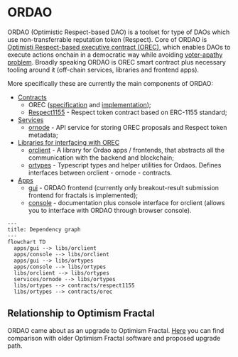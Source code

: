 # ORDAO

<!-- TODO: link -->
ORDAO (Optimistic Respect-based DAO) is a toolset for type of DAOs which use non-transferrable reputation token (Respect). Core of ORDAO is [Optimisti Respect-based executive contract (OREC)](./docs/OREC.md), which enables DAOs to execute actions onchain in a democratic way while avoiding [voter-apathy problem](./docs/OREC.md#motivation). Broadly speaking ORDAO is OREC smart contract plus necessary tooling around it (off-chain services, libraries and frontend apps).

More specifically these are currently the main components of ORDAO:

* [Contracts](./contracts/)
  * OREC ([specification](./docs/OREC.md) and [implementation](./contracts/orec/));
  * [Respect1155](./contracts/respect1155/) - Respect token contract based on ERC-1155 standard;
* [Services](./services/)
  * [ornode](./services/ornode/) - API service for storing OREC proposals and Respect token metadata;
* [Libraries for interfacing with OREC](./libs/)
  * [orclient](./libs/orclient/) - A library for Ordao apps / frontends, that abstracts all the communication with the backend and blockchain;
  * [ortypes](./libs/ortypes) - Typescript types and helper utilities for Ordaos. Defines interfaces between orclient - ornode - contracts.
* [Apps](./apps/)
  * [gui](./apps/gui) - ORDAO frontend (currently only breakout-result submission frontend for fractals is implemented);
  * [console](./apps/console/) - documentation plus console interface for orclient (allows you to interface with ORDAO through browser console).

```mermaid
---
title: Dependency graph
---
flowchart TD
  apps/gui --> libs/orclient
  apps/console --> libs/orclient
  apps/gui --> libs/ortypes
  apps/console --> libs/ortypes
  libs/orclient --> libs/ortypes
  services/ornode --> libs/ortypes
  libs/ortypes --> contracts/respect1155
  libs/ortypes --> contracts/orec
```

## Relationship to Optimism Fractal
ORDAO came about as an upgrade to Optimism Fractal. [Here](./docs/OF_ORDAO_UPGRADE.md) you can find comparison with older Optimism Fractal software and proposed upgrade path.


